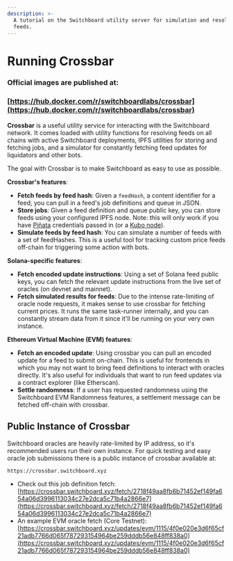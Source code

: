 ```yaml
---
description: >-
  A tutorial on the Switchboard utility server for simulation and resolving
  feeds.
---
```


# Running Crossbar

### Official images are published at:

### [https://hub.docker.com/r/switchboardlabs/crossbar](https://hub.docker.com/r/switchboardlabs/crossbar)

**Crossbar** is a useful utility service for interacting with the Switchboard network. It comes loaded with utility functions for resolving feeds on all chains with active Switchboard deployments, IPFS utilities for storing and fetching jobs, and a simulator for constantly fetching feed updates for liquidators and other bots.

The goal with Crossbar is to make Switchboard as easy to use as possible.

**Crossbar's features**:

* **Fetch feeds by feed hash**: Given a `feedHash`, a content identifier for a feed, you can pull in a feed's job definitions and queue in JSON.&#x20;
* **Store jobs**: Given a feed definition and queue public key, you can store feeds using your configured IPFS node. Note: this will only work if you have [Piñata](https://www.pinata.cloud/) credentials passed in (or a [Kubo node](https://github.com/ipfs/kubo)).&#x20;
* **Simulate feeds by feed hash**: You can simulate a number of feeds with a set of feedHashes. This is a useful tool for tracking custom price feeds off-chain for triggering some action with bots.&#x20;

**Solana-specific features**:

* **Fetch encoded update instructions**: Using a set of Solana feed public keys, you can fetch the relevant update instructions from the live set of oracles (on devnet and mainnet).&#x20;
* **Fetch simulated results for feeds**: Due to the intense rate-limiting of oracle node requests, it makes sense to use crossbar for fetching current prices. It runs the same task-runner internally, and you can constantly stream data from it since it'll be running on your very own instance.&#x20;

**Ethereum Virtual Machine (EVM) features**:

* **Fetch an encoded update**: Using crossbar you can pull an encoded update for a feed to submit on-chain. This is useful for frontends in which you may not want to bring feed definitions to interact with oracles directly. It's also useful for individuals that want to run feed updates via a contract explorer (like Etherscan).&#x20;
* **Settle randomness**: If a user has requested randomness using the Switchboard EVM Randomness features, a settlement message can be fetched off-chain with crossbar.&#x20;

## Public Instance of Crossbar

Switchboard oracles are heavily rate-limited by IP address, so it's recommended users run their own instance. For quick testing and easy oracle job submissions there is a public instance of crossbar available at:&#x20;

```
https://crossbar.switchboard.xyz
```

* Check out this job definition fetch: [https://crossbar.switchboard.xyz/fetch/2718f49aa8fb6b71452ef149fa654a06d3996113034c27e2dca5c71b4a2866e7](https://crossbar.switchboard.xyz/fetch/2718f49aa8fb6b71452ef149fa654a06d3996113034c27e2dca5c71b4a2866e7)
* An example EVM oracle fetch (Core Testnet): [https://crossbar.switchboard.xyz/updates/evm/1115/4f0e020e3d6f65cf21adb7766d065f787293154964be259dddb56e848ff838a0](https://crossbar.switchboard.xyz/updates/evm/1115/4f0e020e3d6f65cf21adb7766d065f787293154964be259dddb56e848ff838a0)

